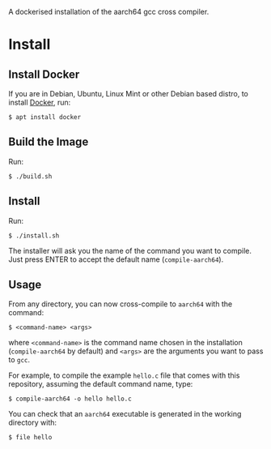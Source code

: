 A dockerised installation of the aarch64 gcc cross compiler.

# Install

## Install Docker

If you are in Debian, Ubuntu, Linux Mint or other Debian based distro,
to install [Docker](https://www.docker.com/), run:

    $ apt install docker

## Build the Image

Run:

    $ ./build.sh

## Install

Run:

    $ ./install.sh

The installer will ask you the name of the command you want to compile. Just
press ENTER to accept the default name (`compile-aarch64`).

## Usage

From any directory, you can now cross-compile to `aarch64` with the command:

    $ <command-name> <args>

where `<command-name>` is the command name chosen in the installation
(`compile-aarch64` by default) and `<args>` are the arguments you want to pass
to `gcc`.

For example, to compile the example `hello.c` file that comes with this
repository, assuming the default command name, type:

    $ compile-aarch64 -o hello hello.c

You can check that an `aarch64` executable is generated in the working
directory with:

    $ file hello

